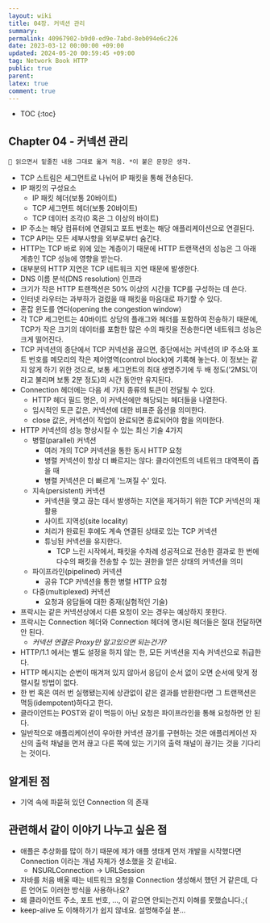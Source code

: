 ```yaml
---
layout: wiki
title: 04장. 커넥션 관리
summary: 
permalink: 40967902-b9d0-ed9e-7abd-8eb094e6c226
date: 2023-03-12 00:00:00 +09:00
updated: 2024-05-20 00:59:45 +09:00
tag: Network Book HTTP
public: true
parent: 
latex: true
comment: true
---
```


* TOC
{:toc}

## Chapter 04 - 커넥션 관리

```
📌 읽으면서 밑줄친 내용 그대로 옮겨 적음. *이 붙은 문장은 생각.
```

- TCP 스트림은 세그먼트로 나뉘어 IP 패킷을 통해 전송된다.
- IP 패킷의 구성요소
	- IP 패킷 헤더(보통 20바이트)
	- TCP 세그먼트 헤더(보통 20바이트)
	- TCP 데이터 조각(0 혹은 그 이상의 바이트)
- IP 주소는 해당 컴퓨터에 연결되고 포트 번호는 해당 애플리케이션으로 연결된다.
- TCP API는 모든 세부사항을 외부로부터 숨긴다.
- HTTP는 TCP 바로 위에 있는 계층이기 때문에 HTTP 트랜잭션의 성능은 그 아래 계층인 TCP 성능에 영향을 받는다.
- 대부분의 HTTP 지연은 TCP 네트워크 지연 때문에 발생한다.
- DNS 이름 분석(DNS resolution) 인프라
- 크기가 작은 HTTP 트랜잭션은 50% 이상의 시간을 TCP를 구성하는 데 쓴다.
- 인터넷 라우터는 과부하가 걸렸을 때 패킷을 마음대로 파기할 수 있다.
- 혼잡 윈도를 연다(opening the congestion window)
- 각 TCP 세그먼트는 40바이트 상당의 플래그와 헤더를 포함하여 전송하기 때문에, TCP가 작은 크기의 데이터를 포함한 많은 수의 패킷을 전송한다면 네트워크 성능은 크게 떨어진다.
- TCP 커넥션의 종단에서 TCP 커넥션을 끊으면, 종단에서는 커넥션의 IP 주소와 포트 번호를 메모리의 작은 제어영역(control block)에 기록해 놓는다. 이 정보는 같지 않게 하기 위한 것으로, 보통 세그먼트의 최대 생명주기에 두 배 정도('2MSL'이라고 불리며 보통 2분 정도)의 시간 동안만 유지된다.
- Connection 헤더에는 다음 세 가지 종류의 토큰이 전달될 수 있다.
	- HTTP 헤더 필드 명은, 이 커넥션에만 해당되는 헤더들을 나열한다.
	- 임시적인 토큰 값은, 커넥션에 대한 비표준 옵션을 의미한다.
	- close 값은, 커넥션이 작업이 완료되면 종료되어야 함을 의미한다.
- HTTP 커넥션의 성능 향상시킬 수 있는 최신 기술 4가지
	- 병렬(parallel) 커넥션
		- 여러 개의 TCP 커넥션을 통한 동시 HTTP 요청
		- 병렬 커넥션이 항상 더 빠르지는 않다: 클라이언트의 네트워크 대역폭이 좁을 때
		- 병렬 커넥션은 더 빠르게 '느껴질 수' 있다.
	- 지속(persistent) 커넥션
		- 커넥션을 맺고 끊는 데서 발생하는 지연을 제거하기 위한 TCP 커넥션의 재활용
		- 사이트 지역성(site locality)
		- 처리가 완료된 후에도 계속 연결된 상태로 있는 TCP 커넥션
		- 튜닝된 커넥션을 유지한다.
			- TCP 느린 시작에서, 패킷을 수차례 성공적으로 전송한 결과로 한 번에 다수의 패킷을 전송할 수 있는 권한을 얻은 상태의 커넥션을 의미
	- 파이프라인(pipelined) 커넥션
		- 공유 TCP 커넥션을 통한 병렬 HTTP 요청
	- 다중(multiplexed) 커넥션
		- 요청과 응답들에 대한 중재(실험적인 기술)
- 프락시는 같은 커넥션상에서 다른 요청이 오는 경우는 예상하지 못한다.
- 프락시는 Connection 헤더와 Connection 헤더에 명시된 헤더들은 절대 전달하면 안 된다.
	- *커넥션 연결은 Proxy만 알고있으면 되는건가?*
- HTTP/1.1 에서는 별도 설정을 하지 않는 한, 모든 커넥션을 지속 커넥션으로 취급한다.
- HTTP 메시지는 순번이 매겨져 있지 않아서 응답이 순서 없이 오면 순서에 맞게 정렬시킬 방법이 없다.
- 한 번 혹은 여러 번 실행됐는지에 상관없이 같은 결과를 반환한다면 그 트랜잭션은 멱등(idempotent)하다고 한다.
- 클라이언트는 POST와 같이 멱등이 아닌 요청은 파이프라인을 통해 요청하면 안 된다.
- 일반적으로 애플리케이션이 우아한 커넥션 끊기를 구현하는 것은 애플리케이션 자신의 출력 채널을 먼저 끊고 다른 쪽에 있는 기기의 출력 채널이 끊기는 것을 기다리는 것이다.

## 알게된 점

- 기억 속에 파묻혀 있던 Connection 의 존재

## 관련해서 같이 이야기 나누고 싶은 점

- 애플은 추상화를 많이 하기 때문에 제가 애플 생태계 먼저 개발을 시작했다면 Connection 이라는 개념 자체가 생소했을 것 같네요. 
	- NSURLConnection → URLSession
- 자바를 처음 배울 때는 네트워크 요청을 Connection 생성해서 했던 거 같은데, 다른 언어도 이러한 방식을 사용하나요?
- 왜 클라이언트 주소, 포트 번호, ..., 이 같으면 안되는건지 이해를 못했습니다.;(
- keep-alive 도 이해하기가 쉽지 않네요. 설명해주실 분...

